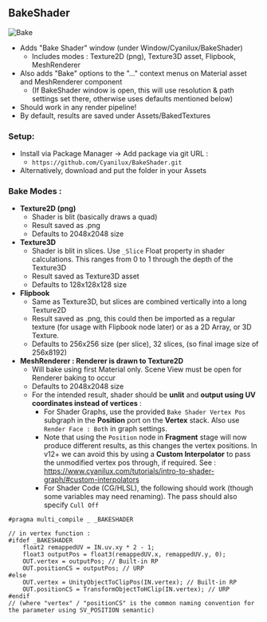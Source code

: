 ## BakeShader

![Bake](https://user-images.githubusercontent.com/69320946/187734767-1b574014-9d53-4f83-86e3-7f06f7ad2188.gif)

- Adds "Bake Shader" window (under Window/Cyanilux/BakeShader)
	- Includes modes : Texture2D (png), Texture3D asset, Flipbook, MeshRenderer
- Also adds "Bake" options to the "..." context menus on Material asset and MeshRenderer component
	- (If BakeShader window is open, this will use resolution & path settings set there, otherwise uses defaults mentioned below)
- Should work in any render pipeline!
- By default, results are saved under Assets/BakedTextures

### Setup:
- Install via Package Manager → Add package via git URL : 
  - `https://github.com/Cyanilux/BakeShader.git`
- Alternatively, download and put the folder in your Assets

### Bake Modes : 
- **Texture2D (png)**
    - Shader is blit (basically draws a quad)
    - Result saved as .png
    - Defaults to 2048x2048 size
- **Texture3D**
    - Shader is blit in slices. Use `_Slice` Float property in shader calculations. This ranges from 0 to 1 through the depth of the Texture3D
    - Result saved as Texture3D asset
    - Defaults to 128x128x128 size
- **Flipbook**
    - Same as Texture3D, but slices are combined vertically into a long Texture2D
    - Result saved as .png, this could then be imported as a regular texture (for usage with Flipbook node later) or as a 2D Array, or 3D Texture.
    - Defaults to 256x256 size (per slice), 32 slices, (so final image size of 256x8192)
- **MeshRenderer : Renderer is drawn to Texture2D**
    - Will bake using first Material only. Scene View must be open for Renderer baking to occur
    - Defaults to 2048x2048 size
    - For the intended result, shader should be **unlit** and **output using UV coordinates instead of vertices** :
        - For Shader Graphs, use the provided `Bake Shader Vertex Pos` subgraph in the **Position** port on the **Vertex** stack. Also use `Render Face : Both` in graph settings.
        - Note that using the `Position` node in **Fragment** stage will now produce different results, as this changes the vertex positions. In v12+ we can avoid this by using a **Custom Interpolator** to pass the unmodified vertex pos through, if required. See : https://www.cyanilux.com/tutorials/intro-to-shader-graph/#custom-interpolators
        - For Shader Code (CG/HLSL), the following should work (though some variables may need renaming). The pass should also specify `Cull Off`

```
#pragma multi_compile _ _BAKESHADER

// in vertex function :
#ifdef _BAKESHADER
    float2 remappedUV = IN.uv.xy * 2 - 1;
    float3 outputPos = float3(remappedUV.x, remappedUV.y, 0);
    OUT.vertex = outputPos; // Built-in RP
    OUT.positionCS = outputPos; // URP
#else
    OUT.vertex = UnityObjectToClipPos(IN.vertex); // Built-in RP
    OUT.positionCS = TransformObjectToHClip(IN.vertex); // URP
#endif
// (where "vertex" / "positionCS" is the common naming convention for the parameter using SV_POSITION semantic)
```
